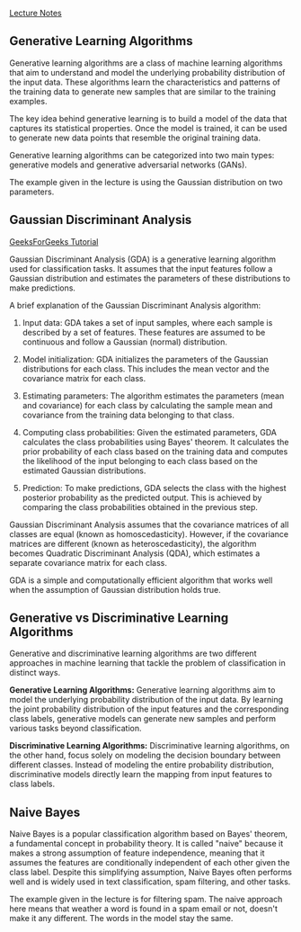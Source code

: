 [Lecture Notes](http://cs229.stanford.edu/notes2020spring/cs229-notes2.pdf)

## Generative Learning Algorithms

Generative learning algorithms are a class of machine learning algorithms that aim to understand and model the underlying probability distribution of the input data. These algorithms learn the characteristics and patterns of the training data to generate new samples that are similar to the training examples.

The key idea behind generative learning is to build a model of the data that captures its statistical properties. Once the model is trained, it can be used to generate new data points that resemble the original training data.

Generative learning algorithms can be categorized into two main types: generative models and generative adversarial networks (GANs).

The example given in the lecture is using the Gaussian distribution on two parameters. 

## Gaussian Discriminant Analysis
[GeeksForGeeks Tutorial](https://www.geeksforgeeks.org/gaussian-discriminant-analysis/)

Gaussian Discriminant Analysis (GDA) is a generative learning algorithm used for classification tasks. It assumes that the input features follow a Gaussian distribution and estimates the parameters of these distributions to make predictions.

A brief explanation of the Gaussian Discriminant Analysis algorithm:

1. Input data: GDA takes a set of input samples, where each sample is described by a set of features. These features are assumed to be continuous and follow a Gaussian (normal) distribution.

2. Model initialization: GDA initializes the parameters of the Gaussian distributions for each class. This includes the mean vector and the covariance matrix for each class.

3. Estimating parameters: The algorithm estimates the parameters (mean and covariance) for each class by calculating the sample mean and covariance from the training data belonging to that class.

4. Computing class probabilities: Given the estimated parameters, GDA calculates the class probabilities using Bayes' theorem. It calculates the prior probability of each class based on the training data and computes the likelihood of the input belonging to each class based on the estimated Gaussian distributions.

5. Prediction: To make predictions, GDA selects the class with the highest posterior probability as the predicted output. This is achieved by comparing the class probabilities obtained in the previous step.


Gaussian Discriminant Analysis assumes that the covariance matrices of all classes are equal (known as homoscedasticity). However, if the covariance matrices are different (known as heteroscedasticity), the algorithm becomes Quadratic Discriminant Analysis (QDA), which estimates a separate covariance matrix for each class.

GDA is a simple and computationally efficient algorithm that works well when the assumption of Gaussian distribution holds true.

## Generative vs Discriminative Learning Algorithms

Generative and discriminative learning algorithms are two different approaches in machine learning that tackle the problem of classification in distinct ways.

**Generative Learning Algorithms:** Generative learning algorithms aim to model the underlying probability distribution of the input data. By learning the joint probability distribution of the input features and the corresponding class labels, generative models can generate new samples and perform various tasks beyond classification. 

**Discriminative Learning Algorithms:** Discriminative learning algorithms, on the other hand, focus solely on modeling the decision boundary between different classes. Instead of modeling the entire probability distribution, discriminative models directly learn the mapping from input features to class labels.

## Naive Bayes

Naive Bayes is a popular classification algorithm based on Bayes' theorem, a fundamental concept in probability theory. It is called "naive" because it makes a strong assumption of feature independence, meaning that it assumes the features are conditionally independent of each other given the class label. Despite this simplifying assumption, Naive Bayes often performs well and is widely used in text classification, spam filtering, and other tasks.

The example given in the lecture is for filtering spam. The naive approach here means that weather a word is found in a spam email or not, doesn't make it any different. The words in the model stay the same. 